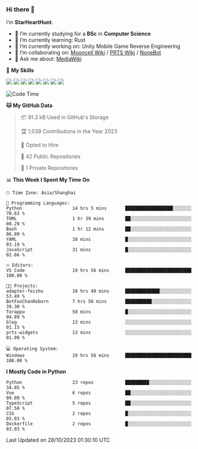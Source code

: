 ### Hi there 👋

I’m **StarHeartHunt**.

- 🏫 I’m currently studying for a **BSc** in **Computer Science**
- 🌱 I’m currently learning: Rust
- 🔭 I’m currently working on: Unity Mobile Game Reverse Engineering
- 👯 I’m collaborating on: [Mooncell Wiki](https://fgo.wiki/) / [PRTS Wiki](http://prts.wiki/) / [NoneBot](https://github.com/nonebot)
- 💬 Ask me about: [MediaWiki](https://www.mediawiki.org)

🌟 **My Skills**

![](https://img.shields.io/badge/-Python-3e74a2?style=flat-square&logo=Python&logoColor=fff)
![](https://img.shields.io/badge/-Node.js-339933?style=flat-square&logo=node.js&logoColor=fff)
![](https://img.shields.io/badge/-Vue-4fc08d?style=flat-square&logo=vue.js&logoColor=fff)
![](https://img.shields.io/badge/-React-2d98ce?style=flat-square&logo=React&logoColor=fff)
![](https://img.shields.io/badge/-TypeScript-3178C6?style=flat-square&logo=TypeScript&logoColor=fff)
![](https://img.shields.io/badge/-Docker-2496ED?style=flat-square&logo=Docker&logoColor=fff)
![](https://img.shields.io/badge/-Linux-000000?style=flat-square&logo=Linux&logoColor=fff)
![](https://img.shields.io/badge/-Dotnet-512bd4?style=flat-square&logo=.net&logoColor=fff)

<!--START_SECTION:waka-->
![Code Time](http://img.shields.io/badge/Code%20Time-712%20hrs%2027%20mins-blue)

**🐱 My GitHub Data** 

> 📦 91.3 kB Used in GitHub's Storage 
 > 
> 🏆 1,039 Contributions in the Year 2023
 > 
> 💼 Opted to Hire
 > 
> 📜 42 Public Repositories 
 > 
> 🔑 1 Private Repositories 
 > 
📊 **This Week I Spent My Time On** 

```text
🕑︎ Time Zone: Asia/Shanghai

💬 Programming Languages: 
Python                   14 hrs 5 mins       ██████████████████░░░░░░░   70.63 % 
TOML                     1 hr 39 mins        ██░░░░░░░░░░░░░░░░░░░░░░░   08.29 % 
Bash                     1 hr 12 mins        ██░░░░░░░░░░░░░░░░░░░░░░░   06.09 % 
YAML                     38 mins             █░░░░░░░░░░░░░░░░░░░░░░░░   03.19 % 
JavaScript               31 mins             █░░░░░░░░░░░░░░░░░░░░░░░░   02.66 % 

🔥 Editors: 
VS Code                  19 hrs 56 mins      █████████████████████████   100.00 % 

🐱‍💻 Projects: 
adapter-feishu           10 hrs 40 mins      █████████████░░░░░░░░░░░░   53.49 % 
BotFooChanReborn         7 hrs 50 mins       ██████████░░░░░░░░░░░░░░░   39.30 % 
Torappu                  58 mins             █░░░░░░░░░░░░░░░░░░░░░░░░   04.89 % 
blog                     13 mins             ░░░░░░░░░░░░░░░░░░░░░░░░░   01.15 % 
prts-widgets             13 mins             ░░░░░░░░░░░░░░░░░░░░░░░░░   01.09 % 

💻 Operating System: 
Windows                  19 hrs 56 mins      █████████████████████████   100.00 % 
```

**I Mostly Code in Python** 

```text
Python                   23 repos            █████████░░░░░░░░░░░░░░░░   34.85 % 
Vue                      6 repos             ██░░░░░░░░░░░░░░░░░░░░░░░   09.09 % 
TypeScript               5 repos             ██░░░░░░░░░░░░░░░░░░░░░░░   07.58 % 
CSS                      2 repos             █░░░░░░░░░░░░░░░░░░░░░░░░   03.03 % 
Dockerfile               2 repos             █░░░░░░░░░░░░░░░░░░░░░░░░   03.03 % 
```




 Last Updated on 28/10/2023 01:30:10 UTC
<!--END_SECTION:waka-->
